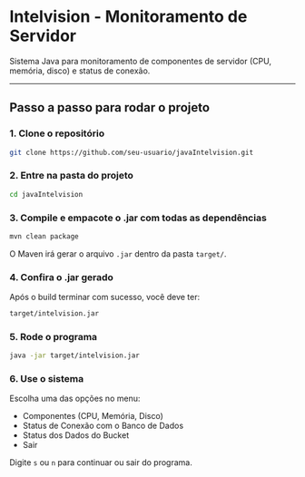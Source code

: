 # Intelvision - Monitoramento de Servidor

Sistema Java para monitoramento de componentes de servidor (CPU, memória, disco) e status de conexão.

---

## Passo a passo para rodar o projeto

### 1. Clone o repositório

```bash
git clone https://github.com/seu-usuario/javaIntelvision.git
```

### 2. Entre na pasta do projeto

```bash
cd javaIntelvision
```

### 3. Compile e empacote o .jar com todas as dependências

```bash
mvn clean package
```

O Maven irá gerar o arquivo `.jar` dentro da pasta `target/`.

### 4. Confira o .jar gerado

Após o build terminar com sucesso, você deve ter:

```bash
target/intelvision.jar
```

### 5. Rode o programa

```bash
java -jar target/intelvision.jar
```

### 6. Use o sistema

Escolha uma das opções no menu:

- Componentes (CPU, Memória, Disco)
- Status de Conexão com o Banco de Dados
- Status dos Dados do Bucket
- Sair

Digite `s` ou `n` para continuar ou sair do programa.
